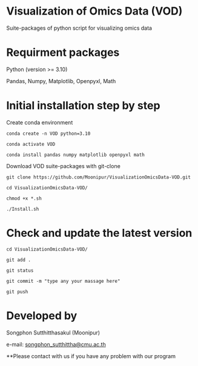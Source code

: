 # Visualization of Omics Data (VOD)

  Suite-packages of python script for visualizing omics data

# Requirment packages

  Python (version >= 3.10)
  
  Pandas, Numpy, Matplotlib, Openpyxl, Math
  
# Initial installation step by step

  Create conda environment
    
    conda create -n VOD python=3.10
    
    conda activate VOD
    
    conda install pandas numpy matplotlib openpyxl math
    
  Download VOD suite-packages with git-clone
    
    git clone https://github.com/Moonipur/VisualizationOmicsData-VOD.git
    
    cd VisualizationOmicsData-VOD/
    
    chmod +x *.sh
    
    ./Install.sh
    
# Check and update the latest version

    cd VisualizationOmicsData-VOD/
    
    git add .
    
    git status
    
    git commit -m "type any your massage here"
    
    git push
    
# Developed by

  Songphon Sutthitthasakul (Moonipur)

  e-mail: songphon_sutthittha@cmu.ac.th
  
  **Please contact with us if you have any problem with our program
